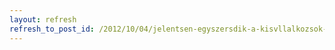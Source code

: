 ```yaml
---
layout: refresh
refresh_to_post_id: /2012/10/04/jelentsen-egyszersdik-a-kisvllalkozsok-adzsa-jvre
---
```


